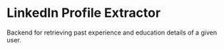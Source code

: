 # LinkedIn Profile Extractor

Backend for retrieving past experience and education details of a given user. 
